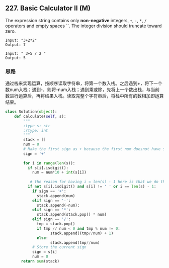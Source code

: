 ## 227. Basic Calculator II (M)

The expression string contains only **non-negative** integers, `+`, `-`, `*`, `/` operators and empty spaces ``. The integer division should truncate toward zero.

```
Input: "3+2*2"
Output: 7

Input: " 3+5 / 2 "
Output: 5
```

### 思路

通过栈来实现运算，按顺序读取字符串，将第一个数入栈。之后遇到+，将下一个数num入栈；遇到-，则将-num入栈；遇到乘或除，先将上一个数出栈，与当前数进行运算后，再将结果入栈。读取完整个字符串后，将栈中所有的数相加即运算结果。

```python
class Solution(object):
    def calculate(self, s):
        """
        :type s: str
        :rtype: int
        """      
        stack = []
        num = 0
        # Make the first sign as + because the first num doesnot have sign.
        sign = '+'
        
        for i in range(len(s)):
          if s[i].isdigit():
            num = num*10 + int(s[i])
            
           # the reason for having i = len(s) - 1 here is that we do the last calculation at the end, because usually the last one is a number.
          if not s[i].isdigit() and s[i] != ' ' or i == len(s) - 1:
            if sign == '+':
              stack.append(num)
            elif sign == '-':
              stack.append(-num):
            elif sign == '*':
              stack.append(stack.pop() * num)
            elif sign == '/':
              tmp = stack.pop()
              if tmp // num < 0 and tmp % num != 0:
                	stack.append((tmp//num) + 1)
              else:
                	stack.append(tmp//num)
            # Store the current sign
            sign = s[i]
            num = 0
       return sum(stack)
```

